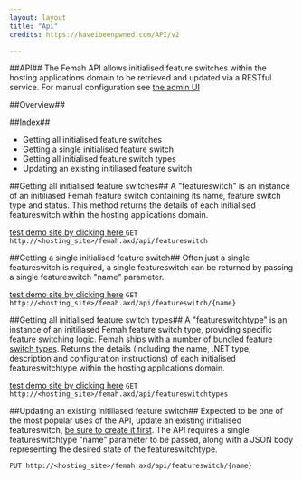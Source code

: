 ```yaml
---
layout: layout
title: "Api"
credits: https://haveibeenpwned.com/API/v2

---
```


##API##
The Femah API allows initialised feature switches within the hosting applications domain to be retrieved and updated via a RESTful service. For manual configuration see [the admin UI](adminUi.md)

##Overview##

##Index##
* Getting all initialised feature switches 
* Getting a single initialised feature switch
* Getting all initialised feature switch types
* Updating an existing initiliased feature switch

##Getting all initialised feature switches##
A "featureswitch" is an instance of an initiliased Femah feature switch containing its name, feature switch type and status. This method returns the details of each initialised featureswitch within the hosting applications domain.

[test demo site by clicking here ](http://additionator.azure.net/femah.axd/api/featureswitch)
```GET http://<hosting_site>/femah.axd/api/featureswitch```

##Getting a single initialised feature switch##
Often just a single featureswitch is required, a single featureswitch can be returned by passing a single featureswitch "name" parameter.

[test demo site by clicking here](http://additionator.azure.net/femah.axd/api/featureswitch/flipflop)
```GET http://<hosting_site>/femah.axd/api/featureswitch/{name}```

##Getting all initialised feature switch types##
A "featureswitchtype" is an instance of an initiliased Femah feature switch type, providing specific feature switching logic. Femah ships with a number of [bundled feature switch types](http://github.com/lloydstone/femah/Femah.Core/FeatureSwitchTypes).
Returns the details (including the name, .NET type, description and configuration instructions) of each initialised featureswitchtype within the hosting applications domain.

[test demo site by clicking here](http://additionator.azure.net/femah.axd/api/featureswitchtypes)
```GET http://<hosting_site>/femah.axd/api/featureswitchtypes```

##Updating an existing initiliased feature switch##
Expected to be one of the most popular uses of the API, update an existing initialised featureswitch, [be sure to create it first](userguide.md). The API requires a single featureswitchtype "name" parameter to be passed, along with a JSON body representing the desired state of the featureswitchtype.

```PUT http://<hosting_site>/femah.axd/api/featureswitch/{name}```

